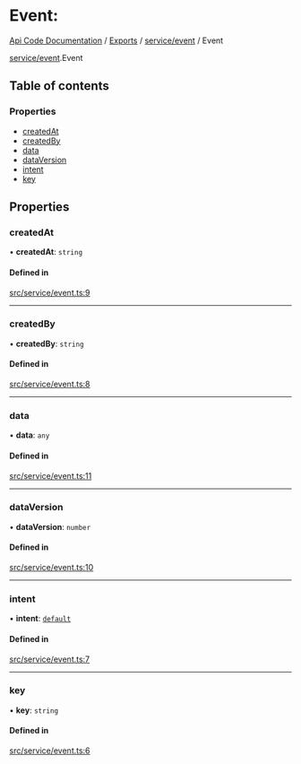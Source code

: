 # Event: 
 
[Api Code Documentation](../README.md) / [Exports](../modules.md) / [service/event](../modules/service_event.md) / Event

[service/event](../modules/service_event.md).Event

## Table of contents

### Properties

- [createdAt](service_event.Event.md#createdat)
- [createdBy](service_event.Event.md#createdby)
- [data](service_event.Event.md#data)
- [dataVersion](service_event.Event.md#dataversion)
- [intent](service_event.Event.md#intent)
- [key](service_event.Event.md#key)

## Properties

### createdAt

• **createdAt**: `string`

#### Defined in

[src/service/event.ts:9](https://github.com/openkfw/TruBudget/blob/2e83742/api/src/service/event.ts#L9)

___

### createdBy

• **createdBy**: `string`

#### Defined in

[src/service/event.ts:8](https://github.com/openkfw/TruBudget/blob/2e83742/api/src/service/event.ts#L8)

___

### data

• **data**: `any`

#### Defined in

[src/service/event.ts:11](https://github.com/openkfw/TruBudget/blob/2e83742/api/src/service/event.ts#L11)

___

### dataVersion

• **dataVersion**: `number`

#### Defined in

[src/service/event.ts:10](https://github.com/openkfw/TruBudget/blob/2e83742/api/src/service/event.ts#L10)

___

### intent

• **intent**: [`default`](../modules/authz_intents.md#default)

#### Defined in

[src/service/event.ts:7](https://github.com/openkfw/TruBudget/blob/2e83742/api/src/service/event.ts#L7)

___

### key

• **key**: `string`

#### Defined in

[src/service/event.ts:6](https://github.com/openkfw/TruBudget/blob/2e83742/api/src/service/event.ts#L6)
